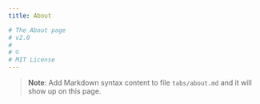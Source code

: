 ```yaml
---
title: About

# The About page
# v2.0
# 
# © 
# MIT License
---
```


> **Note**: Add Markdown syntax content to file `tabs/about.md` and it will show up on this page.